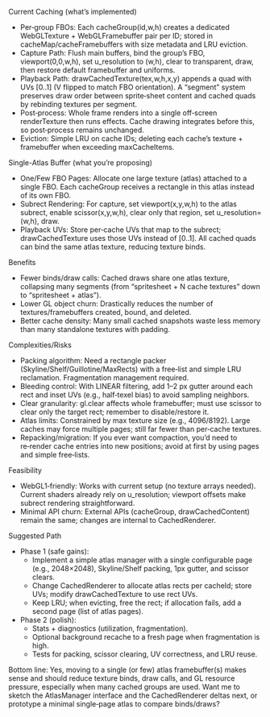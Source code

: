 Current Caching (what’s implemented)

- Per‑group FBOs: Each cacheGroup(id,w,h) creates a dedicated WebGLTexture + WebGLFramebuffer pair per
ID; stored in cacheMap/cacheFramebuffers with size metadata and LRU eviction.
- Capture Path: Flush main buffers, bind the group’s FBO, viewport(0,0,w,h), set u_resolution to (w,h),
clear to transparent, draw, then restore default framebuffer and uniforms.
- Playback Path: drawCachedTexture(tex,w,h,x,y) appends a quad with UVs [0..1] (V flipped to match FBO
orientation). A “segment” system preserves draw order between sprite‑sheet content and cached quads by
rebinding textures per segment.
- Post‑process: Whole frame renders into a single off‑screen renderTexture then runs effects. Cache
drawing integrates before this, so post‑process remains unchanged.
- Eviction: Simple LRU on cache IDs; deleting each cache’s texture + framebuffer when exceeding
maxCacheItems.

Single-Atlas Buffer (what you’re proposing)

- One/Few FBO Pages: Allocate one large texture (atlas) attached to a single FBO. Each cacheGroup
receives a rectangle in this atlas instead of its own FBO.
- Subrect Rendering: For capture, set viewport(x,y,w,h) to the atlas subrect, enable scissor(x,y,w,h),
clear only that region, set u_resolution=(w,h), draw.
- Playback UVs: Store per‑cache UVs that map to the subrect; drawCachedTexture uses those UVs instead
of [0..1]. All cached quads can bind the same atlas texture, reducing texture binds.

Benefits

- Fewer binds/draw calls: Cached draws share one atlas texture, collapsing many segments (from
“spritesheet + N cache textures” down to “spritesheet + atlas”).
- Lower GL object churn: Drastically reduces the number of textures/framebuffers created, bound, and
deleted.
- Better cache density: Many small cached snapshots waste less memory than many standalone textures
with padding.

Complexities/Risks

- Packing algorithm: Need a rectangle packer (Skyline/Shelf/Guillotine/MaxRects) with a free‑list and
simple LRU reclamation. Fragmentation management required.
- Bleeding control: With LINEAR filtering, add 1–2 px gutter around each rect and inset UVs (e.g.,
half‑texel bias) to avoid sampling neighbors.
- Clear granularity: gl.clear affects whole framebuffer; must use scissor to clear only the target
rect; remember to disable/restore it.
- Atlas limits: Constrained by max texture size (e.g., 4096/8192). Large caches may force multiple
pages; still far fewer than per‑cache textures.
- Repacking/migration: If you ever want compaction, you’d need to re‑render cache entries into new
positions; avoid at first by using pages and simple free‑lists.

Feasibility

- WebGL1‑friendly: Works with current setup (no texture arrays needed). Current shaders already rely on
u_resolution; viewport offsets make subrect rendering straightforward.
- Minimal API churn: External APIs (cacheGroup, drawCachedContent) remain the same; changes are
internal to CachedRenderer.

Suggested Path

- Phase 1 (safe gains):
    - Implement a simple atlas manager with a single configurable page (e.g., 2048×2048), Skyline/Shelf
packing, 1px gutter, and scissor clears.
    - Change CachedRenderer to allocate atlas rects per cacheId; store UVs; modify drawCachedTexture to
use rect UVs.
    - Keep LRU; when evicting, free the rect; if allocation fails, add a second page (list of atlas
pages).
- Phase 2 (polish):
    - Stats + diagnostics (utilization, fragmentation).
    - Optional background recache to a fresh page when fragmentation is high.
    - Tests for packing, scissor clearing, UV correctness, and LRU reuse.

Bottom line: Yes, moving to a single (or few) atlas framebuffer(s) makes sense and should reduce
texture binds, draw calls, and GL resource pressure, especially when many cached groups are used. Want
me to sketch the AtlasManager interface and the CachedRenderer deltas next, or prototype a minimal
single‑page atlas to compare binds/draws?